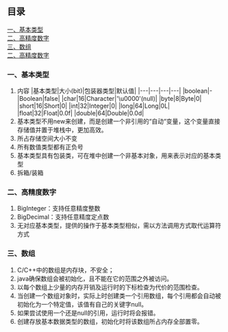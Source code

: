 ## 目录
[一、基本类型](#一基本类型)<br/>
[二、高精度数字](#二高精度数字)<br/>
[三、数组](#三数组)<br/>
[二、高精度数字](#二高精度数字)<br/>
### 一、基本类型
1. 内容
   |基本类型|大小(bit)|包装器类型|默认值|
   |---|---|---|---|
   |boolean|-|Boolean|false|
   |char|16|Character|'\u0000'(null)|
   |byte|8|Byte|0|
   |short|16|Short|0|
   |int|32|Integer|0|
   |long|64|Long|0L|
   |float|32|Float|0.0f|
   |double|64|Double|0.0d|
2. 基本类型不用new来创建，而是创建一个非引用的“自动“变量，这个变量直接存储值并置于堆栈中，更加高效。
3. 所占存储空间大小不变
4. 所有数值类型都有正负号
5. 基本类型具有包装类，可在堆中创建一个非基本对象，用来表示对应的基本类型
6. 拆箱/装箱
### 二、高精度数字
1. BigInteger：支持任意精度整数
2. BigDecimal：支持任意精度定点数
3. 无对应基本类型，提供的操作于基本类型相似，需以方法调用方式取代运算符方式
### 三、数组
1. C/C++中的数组是内存块，不安全；
2. java确保数组会被初始化，且不能在它的范围之外被访问。
3. 以每个数组上少量的内存开销及运行时的下标检查为代价的范围检查。
4. 当创建一个数组对象时，实际上时创建类一个引用数组，每个引用都会自动被初始化为一个特定值，该值有自己的关键字null。
5. 如果尝试使用一个还是null的引用，运行时将会报错。
6. 创建存放基本数据类型的数组，初始化时将该数组所占内存全部置零。